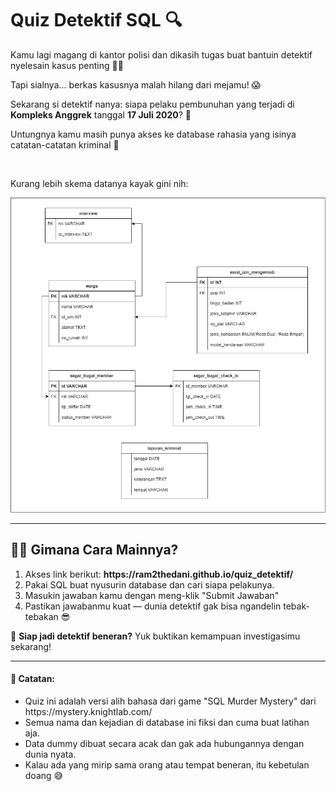 <h1>Quiz Detektif SQL 🔍</h1>

<p>Kamu lagi magang di kantor polisi dan dikasih tugas buat bantuin detektif nyelesain kasus penting 🕵️‍♀️</p>
<p>Tapi sialnya... berkas kasusnya malah hilang dari mejamu! 😱</p>
<p>Sekarang si detektif nanya: siapa pelaku pembunuhan yang terjadi di <b>Kompleks Anggrek</b> tanggal <b>17 Juli 2020</b>? 🤔</p>

<p>Untungnya kamu masih punya akses ke database rahasia yang isinya catatan-catatan kriminal 🔐</p>
<br>
<p>Kurang lebih skema datanya kayak gini nih:</p>

![skema_detektif](skema.jpg)

<hr>

<h2>🕵️‍♂️ Gimana Cara Mainnya?</h2>

<ol>
<li>Akses link berikut: <b>https://ram2thedani.github.io/quiz_detektif/</b></li>
<li>Pakai SQL buat nyusurin database dan cari siapa pelakunya.</li>
<li>Masukin jawaban kamu dengan meng-klik "Submit Jawaban"</li>
<li>Pastikan jawabanmu kuat — dunia detektif gak bisa ngandelin tebak-tebakan 😎</li>
</ol>

<p>🔎 <b>Siap jadi detektif beneran?</b> Yuk buktikan kemampuan investigasimu sekarang!</p>

<hr>

<h4>📌 Catatan:</h4>
<ul>
  <li>Quiz ini adalah versi alih bahasa dari game "SQL Murder Mystery" dari https://mystery.knightlab.com/</li>
  <li>Semua nama dan kejadian di database ini fiksi dan cuma buat latihan aja.</li>
  <li>Data dummy dibuat secara acak dan gak ada hubungannya dengan dunia nyata.</li>
  <li>Kalau ada yang mirip sama orang atau tempat beneran, itu kebetulan doang 😅</li>
</ul>
